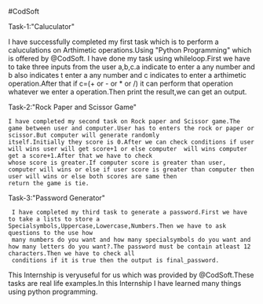 #CodSoft

Task-1:"Caluculator"
 
  I have successfully completed my first task which is to perform a caluculations on Arthimetic operations.Using "Python Programming" which is offered by @CodSoft.
  I have done my task using whileloop.First we have to take three inputs from the user a,b,c.a indicate to enter a any number and b  also indicates t enter a any number and c indicates
  to enter a arthimetic operation.After that if c=(+ or - or * or /) it can perform that operation whatever we enter a operation.Then print the result,we can get an output.

Task-2:"Rock Paper and Scissor Game"
   
    I have completed my second task on Rock paper and Scissor game.The game between user and computer.User has to enters the rock or paper or scissor.But computer will generate randomly 
    itself.Initially they score is 0.After we can check conditions if user will wins user will get score+1 or else computer  will wins computer get a score+1.After that we have to check 
    whose score is greater.If computer score is greater than user, computer will wins or else if user score is greater than computer then user will wins or else both scores are same then 
    return the game is tie.

Task-3:"Password Generator"
     
     I have completed my third task to generate a password.First we have to take a lists to store a Specialsymbols,Uppercase,Lowercase,Numbers.Then we have to ask questions to the use how 
     many numbers do you want and how many specialsymbols do you want and how many letters do you want?.The password must be contain atleast 12 characters.Then we have to check all 
     conditions if it is true then the output is final_password.

This Internship is veryuseful for us which was provided by @CodSoft.These tasks are real life  examples.In this Internship I have learned many things using python programming.   
